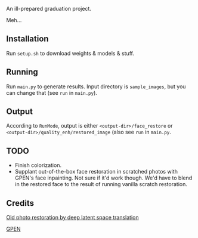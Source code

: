 An ill-prepared graduation project. 

Meh...

## Installation

Run `setup.sh` to download weights & models & stuff. 

## Running

Run `main.py` to generate results. Input directory is `sample_images`, but you can change that (see `run` in `main.py`).

## Output

According to `RunMode`, output is either `<output-dir>/face_restore` or `<output-dir>/quality_enh/restored_image` (also see `run` in `main.py`.

## TODO 

 - Finish colorization.
 - Supplant out-of-the-box face restoration in scratched photos with GPEN's face inpainting. Not sure if it'd work though.
   We'd have to blend in the restored face to the result of running vanilla scratch restoration.

## Credits

[Old photo restoration by deep latent space translation](https://github.com/microsoft/Bringing-Old-Photos-Back-to-Life)

[GPEN](https://github.com/yangxy/GPEN)

